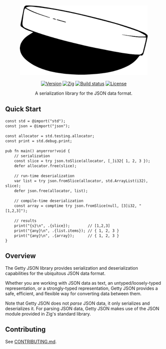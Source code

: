 <p align="center">
  <img alt="Getty" src="https://github.com/getty-zig/logo/blob/main/getty-solid.svg" width="410px">
  <br/>
  <br/>
  <a href="https://github.com/getty-zig/json/releases/latest"><img alt="Version" src="https://img.shields.io/badge/version-N/A-e2725b.svg?style=flat-square"></a>
  <a href="https://ziglang.org/download"><img alt="Zig" src="https://img.shields.io/badge/zig-master-fd9930.svg?style=flat-square"></a>
  <a href="https://actions-badge.atrox.dev/getty-zig/json/goto?ref=main"><img alt="Build status" src="https://img.shields.io/endpoint.svg?url=https%3A%2F%2Factions-badge.atrox.dev%2Fgetty-zig%2Fjson%2Fbadge%3Fref%3Dmain&style=flat-square" /></a>
  <a href="https://github.com/getty-zig/json/blob/main/LICENSE"><img alt="License" src="https://img.shields.io/badge/license-MIT-blue?style=flat-square"></a>
</p>

<p align="center">A serialization library for the JSON data format.</p>

## Quick Start

```zig
const std = @import("std");
const json = @import("json");

const allocator = std.testing.allocator;
const print = std.debug.print;

pub fn main() anyerror!void {
    // serialization
    const slice = try json.toSlice(allocator, [_]i32{ 1, 2, 3 });
    defer allocator.free(slice);

    // run-time deserialization
    var list = try json.fromSlice(allocator, std.ArrayList(i32), slice);
    defer json.free(allocator, list);

    // compile-time deserialization
    const array = comptime try json.fromSlice(null, [3]i32, "[1,2,3]");

    // results
    print("{s}\n", .{slice});        // [1,2,3]
    print("{any}\n", .{list.items}); // { 1, 2, 3 }
    print("{any}\n", .{array});      // { 1, 2, 3 }
}
```

## Overview

The Getty JSON library provides serialization and deserialization capabilities for the ubiquitous JSON data format.

Whether you are working with JSON data as text, an untyped/loosely-typed representation, or a strongly-typed representation, Getty JSON provides a safe, efficient, and flexible way for converting data between them.

Note that Getty JSON does not _parse_ JSON data, it only serializes and deserializes it. For parsing JSON data, Getty JSON makes use of the JSON module provided in Zig's standard library.

## Contributing

See [CONTRIBUTING.md](CONTRIBUTING.md).
